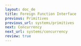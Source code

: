 ```yaml
---
layout: doc_de
title: Foreign Function Interface
previous: Primitives
previous_url: systems/primitives
next: Concurrency
next_url: systems/concurrency
review: true
---
```

